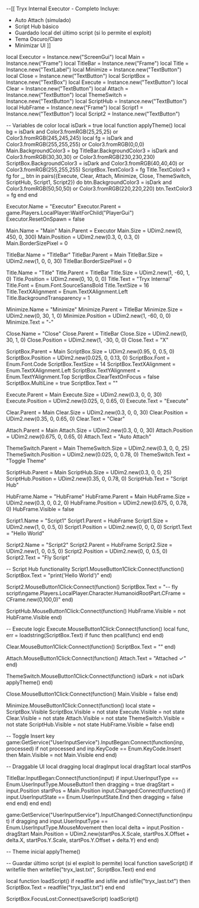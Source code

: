 --[[
Tryx Internal Executor - Completo
Incluye:
- Auto Attach (simulado)
- Script Hub básico
- Guardado local del último script (si lo permite el exploit)
- Tema Oscuro/Claro
- Minimizar UI
]]

local Executor = Instance.new("ScreenGui")
local Main = Instance.new("Frame")
local TitleBar = Instance.new("Frame")
local Title = Instance.new("TextLabel")
local Minimize = Instance.new("TextButton")
local Close = Instance.new("TextButton")
local ScriptBox = Instance.new("TextBox")
local Execute = Instance.new("TextButton")
local Clear = Instance.new("TextButton")
local Attach = Instance.new("TextButton")
local ThemeSwitch = Instance.new("TextButton")
local ScriptHub = Instance.new("TextButton")
local HubFrame = Instance.new("Frame")
local Script1 = Instance.new("TextButton")
local Script2 = Instance.new("TextButton")

-- Variables de color
local isDark = true
local function applyTheme()
	local bg = isDark and Color3.fromRGB(25,25,25) or Color3.fromRGB(245,245,245)
	local fg = isDark and Color3.fromRGB(255,255,255) or Color3.fromRGB(0,0,0)
	Main.BackgroundColor3 = bg
	TitleBar.BackgroundColor3 = isDark and Color3.fromRGB(30,30,30) or Color3.fromRGB(230,230,230)
	ScriptBox.BackgroundColor3 = isDark and Color3.fromRGB(40,40,40) or Color3.fromRGB(255,255,255)
	ScriptBox.TextColor3 = fg
	Title.TextColor3 = fg
	for _, btn in pairs({Execute, Clear, Attach, Minimize, Close, ThemeSwitch, ScriptHub, Script1, Script2}) do
		btn.BackgroundColor3 = isDark and Color3.fromRGB(50,50,50) or Color3.fromRGB(220,220,220)
		btn.TextColor3 = fg
	end
end

Executor.Name = "Executor"
Executor.Parent = game.Players.LocalPlayer:WaitForChild("PlayerGui")
Executor.ResetOnSpawn = false

Main.Name = "Main"
Main.Parent = Executor
Main.Size = UDim2.new(0, 450, 0, 300)
Main.Position = UDim2.new(0.3, 0, 0.3, 0)
Main.BorderSizePixel = 0

TitleBar.Name = "TitleBar"
TitleBar.Parent = Main
TitleBar.Size = UDim2.new(1, 0, 0, 30)
TitleBar.BorderSizePixel = 0

Title.Name = "Title"
Title.Parent = TitleBar
Title.Size = UDim2.new(1, -60, 1, 0)
Title.Position = UDim2.new(0, 10, 0, 0)
Title.Text = "Tryx Internal"
Title.Font = Enum.Font.SourceSansBold
Title.TextSize = 16
Title.TextXAlignment = Enum.TextXAlignment.Left
Title.BackgroundTransparency = 1

Minimize.Name = "Minimize"
Minimize.Parent = TitleBar
Minimize.Size = UDim2.new(0, 30, 1, 0)
Minimize.Position = UDim2.new(1, -60, 0, 0)
Minimize.Text = "-"

Close.Name = "Close"
Close.Parent = TitleBar
Close.Size = UDim2.new(0, 30, 1, 0)
Close.Position = UDim2.new(1, -30, 0, 0)
Close.Text = "X"

ScriptBox.Parent = Main
ScriptBox.Size = UDim2.new(0.95, 0, 0.5, 0)
ScriptBox.Position = UDim2.new(0.025, 0, 0.13, 0)
ScriptBox.Font = Enum.Font.Code
ScriptBox.TextSize = 14
ScriptBox.TextXAlignment = Enum.TextXAlignment.Left
ScriptBox.TextYAlignment = Enum.TextYAlignment.Top
ScriptBox.ClearTextOnFocus = false
ScriptBox.MultiLine = true
ScriptBox.Text = ""

Execute.Parent = Main
Execute.Size = UDim2.new(0.3, 0, 0, 30)
Execute.Position = UDim2.new(0.025, 0, 0.65, 0)
Execute.Text = "Execute"

Clear.Parent = Main
Clear.Size = UDim2.new(0.3, 0, 0, 30)
Clear.Position = UDim2.new(0.35, 0, 0.65, 0)
Clear.Text = "Clear"

Attach.Parent = Main
Attach.Size = UDim2.new(0.3, 0, 0, 30)
Attach.Position = UDim2.new(0.675, 0, 0.65, 0)
Attach.Text = "Auto Attach"

ThemeSwitch.Parent = Main
ThemeSwitch.Size = UDim2.new(0.3, 0, 0, 25)
ThemeSwitch.Position = UDim2.new(0.025, 0, 0.78, 0)
ThemeSwitch.Text = "Toggle Theme"

ScriptHub.Parent = Main
ScriptHub.Size = UDim2.new(0.3, 0, 0, 25)
ScriptHub.Position = UDim2.new(0.35, 0, 0.78, 0)
ScriptHub.Text = "Script Hub"

HubFrame.Name = "HubFrame"
HubFrame.Parent = Main
HubFrame.Size = UDim2.new(0.3, 0, 0.2, 0)
HubFrame.Position = UDim2.new(0.675, 0, 0.78, 0)
HubFrame.Visible = false

Script1.Name = "Script1"
Script1.Parent = HubFrame
Script1.Size = UDim2.new(1, 0, 0.5, 0)
Script1.Position = UDim2.new(0, 0, 0, 0)
Script1.Text = "Hello World"

Script2.Name = "Script2"
Script2.Parent = HubFrame
Script2.Size = UDim2.new(1, 0, 0.5, 0)
Script2.Position = UDim2.new(0, 0, 0.5, 0)
Script2.Text = "Fly Script"

-- Script Hub functionality
Script1.MouseButton1Click:Connect(function()
	ScriptBox.Text = "print('Hello World')"
end)

Script2.MouseButton1Click:Connect(function()
	ScriptBox.Text = "-- fly script\ngame.Players.LocalPlayer.Character.HumanoidRootPart.CFrame = CFrame.new(0,100,0)"
end)

ScriptHub.MouseButton1Click:Connect(function()
	HubFrame.Visible = not HubFrame.Visible
end)

-- Execute logic
Execute.MouseButton1Click:Connect(function()
	local func, err = loadstring(ScriptBox.Text)
	if func then
		pcall(func)
	end
end)

Clear.MouseButton1Click:Connect(function()
	ScriptBox.Text = ""
end)

Attach.MouseButton1Click:Connect(function()
	Attach.Text = "Attached ✓"
end)

ThemeSwitch.MouseButton1Click:Connect(function()
	isDark = not isDark
	applyTheme()
end)

Close.MouseButton1Click:Connect(function()
	Main.Visible = false
end)

Minimize.MouseButton1Click:Connect(function()
	local state = ScriptBox.Visible
	ScriptBox.Visible = not state
	Execute.Visible = not state
	Clear.Visible = not state
	Attach.Visible = not state
	ThemeSwitch.Visible = not state
	ScriptHub.Visible = not state
	HubFrame.Visible = false
end)

-- Toggle Insert key
game:GetService("UserInputService").InputBegan:Connect(function(inp, processed)
	if not processed and inp.KeyCode == Enum.KeyCode.Insert then
		Main.Visible = not Main.Visible
	end
end)

-- Draggable UI
local dragging
local dragInput
local dragStart
local startPos

TitleBar.InputBegan:Connect(function(input)
	if input.UserInputType == Enum.UserInputType.MouseButton1 then
		dragging = true
		dragStart = input.Position
		startPos = Main.Position
		input.Changed:Connect(function()
			if input.UserInputState == Enum.UserInputState.End then
				dragging = false
			end
		end)
	end
end)

game:GetService("UserInputService").InputChanged:Connect(function(input)
	if dragging and input.UserInputType == Enum.UserInputType.MouseMovement then
		local delta = input.Position - dragStart
		Main.Position = UDim2.new(startPos.X.Scale, startPos.X.Offset + delta.X,
			startPos.Y.Scale, startPos.Y.Offset + delta.Y)
	end
end)

-- Theme inicial
applyTheme()

-- Guardar último script (si el exploit lo permite)
local function saveScript()
	if writefile then
		writefile("tryx_last.txt", ScriptBox.Text)
	end
end

local function loadScript()
	if readfile and isfile and isfile("tryx_last.txt") then
		ScriptBox.Text = readfile("tryx_last.txt")
	end
end

ScriptBox.FocusLost:Connect(saveScript)
loadScript()
